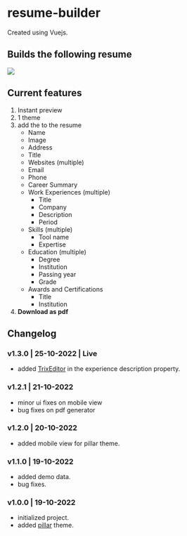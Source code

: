 # resume-builder

Created using Vuejs.

## Builds the following resume

<img src="https://i.ibb.co/TqPfLRK/CV-1.jpg">

## Current features

1. Instant preview
2. 1 theme
3. add the to the resume
   - Name
   - Image
   - Address
   - Title
   - Websites (multiple)
   - Email
   - Phone
   - Career Summary
   - Work Experiences (multiple)
     - Title
     - Company
     - Description
     - Period
   - Skills (multiple)
     - Tool name
     - Expertise
   - Education (multiple)
     - Degree
     - Institution
     - Passing year
     - Grade
   - Awards and Certifications
     - Title
     - Institution
4. **Download as pdf**

## Changelog

### v1.3.0 | 25-10-2022 | **Live**

- added [TrixEditor](https://trix-editor.org) in the experience description property.

### v1.2.1 | 21-10-2022

- minor ui fixes on mobile view
- bug fixes on pdf generator

### v1.2.0 | 20-10-2022

- added mobile view for pillar theme.

### v1.1.0 | 19-10-2022

- added demo data.
- bug fixes.

### v1.0.0 | 19-10-2022

- initialized project.
- added [pillar](https://github.com/xriley/pillar-theme) theme.
